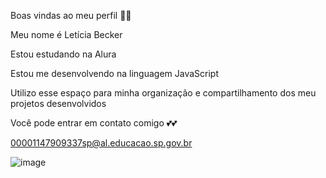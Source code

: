 Boas vindas ao meu perfil 🌺💗

Meu nome é Letícia Becker

Estou estudando na Alura

Estou me desenvolvendo na linguagem JavaScript

Utilizo esse espaço para minha organização e compartilhamento dos meu projetos desenvolvidos

Você pode entrar em contato comigo 💕💕

00001147909337sp@al.educacao.sp.gov.br

![image](https://github.com/user-attachments/assets/13b250bc-e647-44b5-ba1a-6b874291d396)

